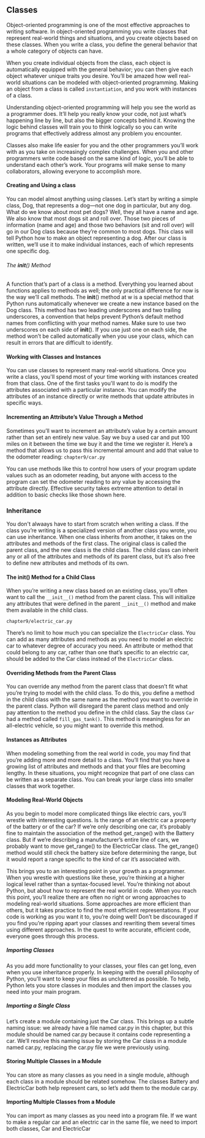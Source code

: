 ## Classes
Object-oriented programming is one of the most effective approaches to writing software.
In object-oriented programming you write classes that represent real-world things
and situations, and you create objects based on these classes. When you write a class, you define the general behavior that a whole category of objects can have.

When you create individual objects from the class, each object is automatically
equipped with the general behavior; you can then give each object
whatever unique traits you desire. You’ll be amazed how well real-world
situations can be modeled with object-oriented programming. Making an object from a class is called `instantiation`, and you work with instances of a class.

Understanding object-oriented programming will help you see the
world as a programmer does. It’ll help you really know your code, not
just what’s happening line by line, but also the bigger concepts behind it.
Knowing the logic behind classes will train you to think logically so you can
write programs that effectively address almost any problem you encounter.

Classes also make life easier for you and the other programmers you’ll
work with as you take on increasingly complex challenges. When you and
other programmers write code based on the same kind of logic, you’ll be
able to understand each other’s work. Your programs will make sense to
many collaborators, allowing everyone to accomplish more.

#### Creating and Using a class
You can model almost anything using classes. Let’s start by writing a simple
class, Dog, that represents a dog—not one dog in particular, but any dog. What do we know about most pet dogs? Well, they all have a name and age.
We also know that most dogs sit and roll over. Those two pieces of information
(name and age) and those two behaviors (sit and roll over) will go
in our Dog class because they’re common to most dogs. This class will tell
Python how to make an object representing a dog. After our class is written,
we’ll use it to make individual instances, each of which represents one specific
dog.

###### The __init__() Method
A function that’s part of a class is a method. Everything you learned about
functions applies to methods as well; the only practical difference for now is
the way we’ll call methods. The __init__() method at w is a special method
that Python runs automatically whenever we create a new instance based
on the Dog class. This method has two leading underscores and two trailing
underscores, a convention that helps prevent Python’s default method
names from conflicting with your method names. Make sure to use two
underscores on each side of __init__(). If you use just one on each side, the
method won’t be called automatically when you use your class, which can
result in errors that are difficult to identify.

#### Working with Classes and Instances
You can use classes to represent many real-world situations. Once you write a class, you'll spend most of your time working with instances created from that class. One of the first tasks you'll want to do is modify the attributes associated with a particular instance. You can modify the attributes of an instance directly or write methods that update attributes in specific ways.

#### Incrementing an Attribute’s Value Through a Method
Sometimes you’ll want to increment an attribute’s value by a certain
amount rather than set an entirely new value. Say we buy a used car and
put 100 miles on it between the time we buy it and the time we register it.
Here’s a method that allows us to pass this incremental amount and add
that value to the odometer reading:
```chapter9/car.py```

You can use methods like this to control how users of your program update values
such as an odometer reading, but anyone with access to the program can set the odometer
reading to any value by accessing the attribute directly. Effective security takes
extreme attention to detail in addition to basic checks like those shown here.

### Inheritance
You don't alwaays have to start from scratch when writing a class. If the class
you’re writing is a specialized version of another class you wrote, you can
use inheritance. When one class inherits from another, it takes on the attributes
and methods of the first class. The original class is called the parent
class, and the new class is the child class. The child class can inherit any
or all of the attributes and methods of its parent class, but it’s also free to
define new attributes and methods of its own.

#### The __init__() Method for a Child Class
When you’re writing a new class based on an existing class, you’ll often
want to call the `__init__()` method from the parent class. This will initialize
any attributes that were defined in the parent `__init__()` method and make
them available in the child class.

```chapter9/electric_car.py```

There’s no limit to how much you can specialize the `ElectricCar` class.
You can add as many attributes and methods as you need to model an electric
car to whatever degree of accuracy you need. An attribute or method
that could belong to any car, rather than one that’s specific to an electric
car, should be added to the Car class instead of the `ElectricCar` class.

#### Overriding Methods from the Parent Class
You can override any method from the parent class that doesn’t fit what
you’re trying to model with the child class. To do this, you define a method
in the child class with the same name as the method you want to override in
the parent class. Python will disregard the parent class method and only
pay attention to the method you define in the child class.
Say the class `Car` had a method called `fill_gas_tank()`. This method is
meaningless for an all-electric vehicle, so you might want to override this
method.

#### Instances as Attributes
When modeling something from the real world in code, you may find that
you’re adding more and more detail to a class. You’ll find that you have a
growing list of attributes and methods and that your files are becoming
lengthy. In these situations, you might recognize that part of one class can
be written as a separate class. You can break your large class into smaller
classes that work together.

#### Modeling Real-World Objects
As you begin to model more complicated things like electric cars, you’ll
wrestle with interesting questions. Is the range of an electric car a property
of the battery or of the car? If we’re only describing one car, it’s probably
fine to maintain the association of the method get_range() with the Battery
class. But if we’re describing a manufacturer’s entire line of cars, we probably
want to move get_range() to the ElectricCar class. The get_range() method
would still check the battery size before determining the range, but it would
report a range specific to the kind of car it’s associated with.

This brings you to an interesting point in your growth as a programmer.
When you wrestle with questions like these, you’re thinking at a higher
logical level rather than a syntax-focused level. You’re thinking not about
Python, but about how to represent the real world in code. When you reach
this point, you’ll realize there are often no right or wrong approaches to
modeling real-world situations. Some approaches are more efficient than
others, but it takes practice to find the most efficient representations. If
your code is working as you want it to, you’re doing well! Don’t be discouraged
if you find you’re ripping apart your classes and rewriting them several
times using different approaches. In the quest to write accurate, efficient
code, everyone goes through this process.

##### Importing Classes
As you add more functionality to your classes, your files can get long, even
when you use inheritance properly. In keeping with the overall philosophy
of Python, you’ll want to keep your files as uncluttered as possible. To help,
Python lets you store classes in modules and then import the classes you
need into your main program.

##### Importing a Single Class
Let’s create a module containing just the Car class. This brings up a subtle
naming issue: we already have a file named car.py in this chapter, but this
module should be named car.py because it contains code representing a car.
We’ll resolve this naming issue by storing the Car class in a module named
car.py, replacing the car.py file we were previously using.

#### Storing Multiple Classes in a Module
You can store as many classes as you need in a single module, although
each class in a module should be related somehow. The classes Battery
and ElectricCar both help represent cars, so let’s add them to the module
car.py.

#### Importing Multiple Classes from a Module
You can import as many classes as you need into a program file. If we
want to make a regular car and an electric car in the same file, we need
to import both classes, Car and ElectricCar